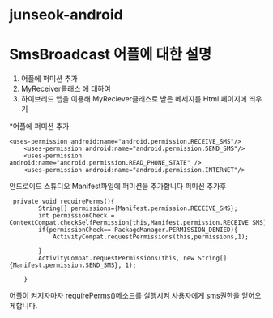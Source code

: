 # junseok-android

SmsBroadcast 어플에 대한 설명
=============

1. 어플에 퍼미션 추가
2. MyReceiver클래스 에 대하여
3. 하이브리드 앱을 이용해 MyReciever클래스로 받은 메세지를 Html 페이지에 띄우기

*어플에 퍼미션 추가
```
<uses-permission android:name="android.permission.RECEIVE_SMS"/>
    <uses-permission android:name="android.permission.SEND_SMS"/>
    <uses-permission android:name="android.permission.READ_PHONE_STATE" />
    <uses-permission android:name="android.permission.INTERNET"/>
```
안드로이드 스튜디오 Manifest파일에 퍼미션을 추가합니다
퍼미션 추가후
```
 private void requirePerms(){
        String[] permissions={Manifest.permission.RECEIVE_SMS};
        int permissionCheck = ContextCompat.checkSelfPermission(this,Manifest.permission.RECEIVE_SMS);
        if(permissionCheck== PackageManager.PERMISSION_DENIED){
            ActivityCompat.requestPermissions(this,permissions,1);

        }
        ActivityCompat.requestPermissions(this, new String[]{Manifest.permission.SEND_SMS}, 1);

    }
```
어플이 켜지자마자 requirePerms()메소드를 실행시켜 사용자에게 sms권한을 얻어오게합니다.
